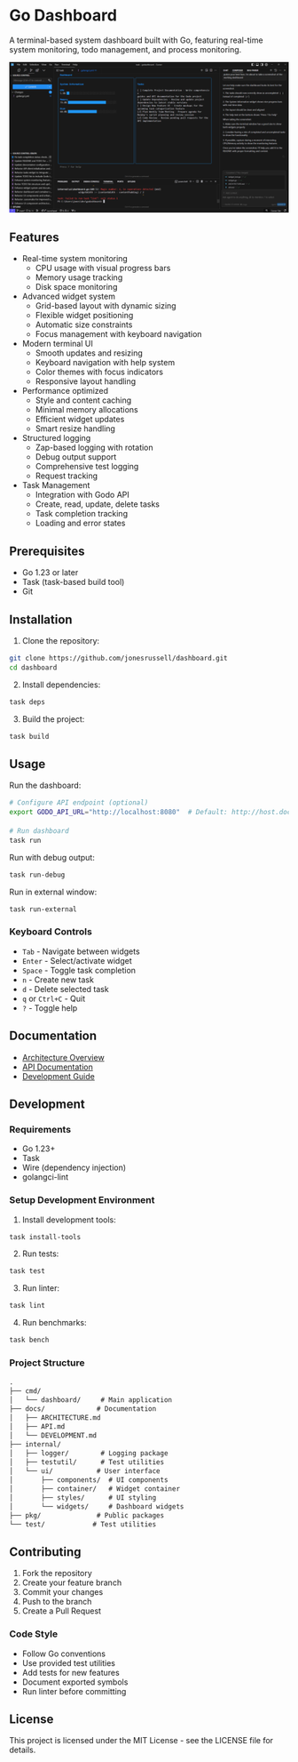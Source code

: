 # Go Dashboard

A terminal-based system dashboard built with Go, featuring real-time system monitoring, todo management, and process monitoring.

![Dashboard Screenshot](docs/images/dashboard.png)

## Features

- Real-time system monitoring
  - CPU usage with visual progress bars
  - Memory usage tracking
  - Disk space monitoring
- Advanced widget system
  - Grid-based layout with dynamic sizing
  - Flexible widget positioning
  - Automatic size constraints
  - Focus management with keyboard navigation
- Modern terminal UI
  - Smooth updates and resizing
  - Keyboard navigation with help system
  - Color themes with focus indicators
  - Responsive layout handling
- Performance optimized
  - Style and content caching
  - Minimal memory allocations
  - Efficient widget updates
  - Smart resize handling
- Structured logging
  - Zap-based logging with rotation
  - Debug output support
  - Comprehensive test logging
  - Request tracking
- Task Management
  - Integration with Godo API
  - Create, read, update, delete tasks
  - Task completion tracking
  - Loading and error states

## Prerequisites

- Go 1.23 or later
- Task (task-based build tool)
- Git

## Installation

1. Clone the repository:
```bash
git clone https://github.com/jonesrussell/dashboard.git
cd dashboard
```

2. Install dependencies:
```bash
task deps
```

3. Build the project:
```bash
task build
```

## Usage

Run the dashboard:
```bash
# Configure API endpoint (optional)
export GODO_API_URL="http://localhost:8080"  # Default: http://host.docker.internal:8080 (when running in Docker)

# Run dashboard
task run
```

Run with debug output:
```bash
task run-debug
```

Run in external window:
```bash
task run-external
```

### Keyboard Controls

- `Tab` - Navigate between widgets
- `Enter` - Select/activate widget
- `Space` - Toggle task completion
- `n` - Create new task
- `d` - Delete selected task
- `q` or `Ctrl+C` - Quit
- `?` - Toggle help

## Documentation

- [Architecture Overview](docs/ARCHITECTURE.md)
- [API Documentation](docs/API.md)
- [Development Guide](docs/DEVELOPMENT.md)

## Development

### Requirements

- Go 1.23+
- Task
- Wire (dependency injection)
- golangci-lint

### Setup Development Environment

1. Install development tools:
```bash
task install-tools
```

2. Run tests:
```bash
task test
```

3. Run linter:
```bash
task lint
```

4. Run benchmarks:
```bash
task bench
```

### Project Structure

```
.
├── cmd/
│   └── dashboard/     # Main application
├── docs/             # Documentation
│   ├── ARCHITECTURE.md
│   ├── API.md
│   └── DEVELOPMENT.md
├── internal/
│   ├── logger/        # Logging package
│   ├── testutil/      # Test utilities
│   └── ui/           # User interface
│       ├── components/  # UI components
│       ├── container/   # Widget container
│       ├── styles/      # UI styling
│       └── widgets/     # Dashboard widgets
├── pkg/              # Public packages
└── test/            # Test utilities
```

## Contributing

1. Fork the repository
2. Create your feature branch
3. Commit your changes
4. Push to the branch
5. Create a Pull Request

### Code Style

- Follow Go conventions
- Use provided test utilities
- Add tests for new features
- Document exported symbols
- Run linter before committing

## License

This project is licensed under the MIT License - see the LICENSE file for details.

